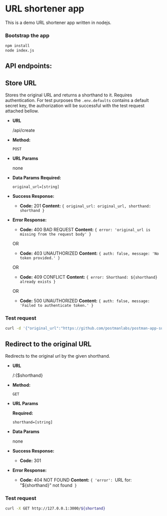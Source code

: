 # URL shortener app

This is a demo URL shortener app written in nodejs.

### Bootstrap the app

```sh
npm install
node index.js
```

## API endpoints:

**Store URL**
----
  Stores the original URL and returns a shorthand to it. Requires authentication. For test purposes the `.env.defaults` contains a default secret key, the authorization will be successful with the test request attached bellow.

* **URL**

  /api/create

* **Method:**

  `POST`
  
*  **URL Params**

   none 

* **Data Params**
    **Required:**

  `original_url=[string]`

* **Success Response:**

  * **Code:** 201
    **Content:** `{ original_url: original_url, shorthand: shorthand }`
 
* **Error Response:**

  * **Code:** 400 BAD REQUEST
    **Content:** `{ error: 'original_url is missing from the request body' }`

  OR

  * **Code:** 403 UNAUTHORIZED
    **Content:** `{ auth: false, message: 'No token provided.' }`

  OR  
  
  * **Code:** 409 CONFLICT
    **Content:** `{ error: Shorthand: ${shorthand} already exists }`
  
  OR

  * **Code:** 500 UNAUTHORIZED
    **Content:** `{ auth: false, message: 'Failed to authenticate token.' }`

### Test request

``` sh
curl -d '{"original_url":"https://github.com/postmanlabs/postman-app-support/issues/292"}' -H "Content-Type: application/json" -H "Authorization: Bearer eyJhbGciOiJIUzI1NiIsInR5cCI6IkpXVCJ9.eyJ1c2VyaWQiOiJqb2huZG9lIiwicmVhbG5hbWUiOiJKb2huIERvZSJ9.10cg9u3gFDOLtY0hQvqkR2LlryOdifz5yrjATBHyXjA" -X POST http://127.0.0.1:3000/api/create
```

**Redirect to the original URL**
----
  Redirects to the original url by the given shorthand.

* **URL**

  /:{$shorthand}

* **Method:**

  `GET`
  
*  **URL Params**

   **Required:**
   
   `shorthand=[string]`

* **Data Params**
    
    none

* **Success Response:**

  * **Code:** 301
 
* **Error Response:**

  * **Code:** 404 NOT FOUND
    **Content:** `{ 'error': `URL for: "${shorthand}" not found` }`

### Test request

``` sh
curl -X GET http://127.0.0.1:3000/${shortand}
```